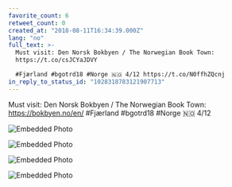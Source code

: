 ```yaml
---
favorite_count: 6
retweet_count: 0
created_at: "2018-08-11T16:34:39.000Z"
lang: "no"
full_text: >-
  Must visit: Den Norsk Bokbyen / The Norwegian Book Town:
  https://t.co/csJCYaJDVY

  #Fjærland #bgotrd18 #Norge 🇳🇴 4/12 https://t.co/N0ffhZQcnj
in_reply_to_status_id: "1028318783121907713"
---
```


Must visit: Den Norsk Bokbyen / The Norwegian Book Town:
<https://bokbyen.no/en/> #Fjærland #bgotrd18 #Norge 🇳🇴 4/12

<div class="gallery gallery-4">

![Embedded Photo](https://twitter-media-coderbyheart.s3.eu-north-1.amazonaws.com/1028318789140668416-DkVNbABXsAEw-OU.jpg)

![Embedded Photo](https://twitter-media-coderbyheart.s3.eu-north-1.amazonaws.com/1028318789140668416-DkVNhk-XgAA7xFG.jpg)

![Embedded Photo](https://twitter-media-coderbyheart.s3.eu-north-1.amazonaws.com/1028318789140668416-DkVNi7KXsAA6ctb.jpg)

![Embedded Photo](https://twitter-media-coderbyheart.s3.eu-north-1.amazonaws.com/1028318789140668416-DkVNkEWX4AAfoxD.jpg)

</div>
